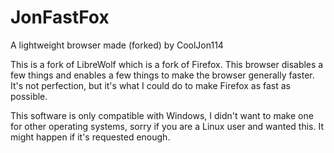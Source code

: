 # JonFastFox
A lightweight browser made (forked) by CoolJon114

This is a fork of LibreWolf which is a fork of Firefox. This browser disables a few things and enables a few things to make the browser generally faster. It's not perfection, but it's what I could do to make Firefox as fast as possible.

This software is only compatible with Windows, I didn't want to make one for other operating systems, sorry if you are a Linux user and wanted this. It might happen if it's requested enough.
